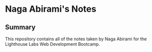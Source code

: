 # Naga Abirami's Notes

## Summary

This repository contains all of the notes taken by Naga Abirami for the Lighthouse Labs Web Development Bootcamp.
